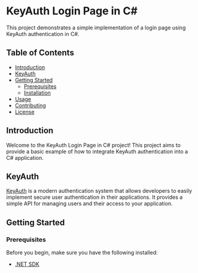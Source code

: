 # KeyAuth Login Page in C#

This project demonstrates a simple implementation of a login page using KeyAuth authentication in C#.

## Table of Contents

- [Introduction](#introduction)
- [KeyAuth](#keyauth)
- [Getting Started](#getting-started)
  - [Prerequisites](#prerequisites)
  - [Installation](#installation)
- [Usage](#usage)
- [Contributing](#contributing)
- [License](#license)

## Introduction

Welcome to the KeyAuth Login Page in C# project! This project aims to provide a basic example of how to integrate KeyAuth authentication into a C# application.

## KeyAuth

[KeyAuth](https://keyauth.cc/) is a modern authentication system that allows developers to easily implement secure user authentication in their applications. It provides a simple API for managing users and their access to your application.

## Getting Started

### Prerequisites

Before you begin, make sure you have the following installed:

- [.NET SDK](https://dotnet.microsoft.com/download)

